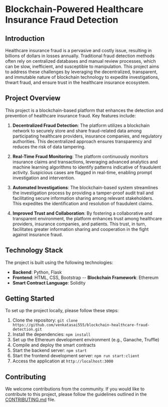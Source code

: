 # Blockchain-Powered Healthcare Insurance Fraud Detection

## Introduction
Healthcare insurance fraud is a pervasive and costly issue, resulting in billions of dollars in losses annually. Traditional fraud detection methods often rely on centralized databases and manual review processes, which can be slow, inefficient, and susceptible to manipulation. This project aims to address these challenges by leveraging the decentralized, transparent, and immutable nature of blockchain technology to expedite investigations, thwart fraud, and ensure trust in the healthcare insurance ecosystem.

## Project Overview
This project is a blockchain-based platform that enhances the detection and prevention of healthcare insurance fraud. Key features include:

1. **Decentralized Fraud Detection**: The platform utilizes a blockchain network to securely store and share fraud-related data among participating healthcare providers, insurance companies, and regulatory authorities. This decentralized approach ensures transparency and reduces the risk of data tampering.

2. **Real-Time Fraud Monitoring**: The platform continuously monitors insurance claims and transactions, leveraging advanced analytics and machine learning algorithms to identify patterns indicative of fraudulent activity. Suspicious cases are flagged in real-time, enabling prompt investigation and intervention.

3. **Automated Investigations**: The blockchain-based system streamlines the investigation process by providing a tamper-proof audit trail and facilitating secure information sharing among relevant stakeholders. This expedites the identification and resolution of fraudulent claims.

4. **Improved Trust and Collaboration**: By fostering a collaborative and transparent environment, the platform enhances trust among healthcare providers, insurance companies, and patients. This trust, in turn, facilitates greater information sharing and cooperation in the fight against insurance fraud.


## Technology Stack
The project is built using the following technologies:

- **Backend**: Python, Flask
- **Frontend**: HTML, CSS, Bootstrap
-- **Blockchain Framework**: Ethereum
- **Smart Contract Language**: Solidity

## Getting Started
To set up the project locally, please follow these steps:

1. Clone the repository: `git clone https://github.com/venkatasai555/blockchain-healthcare-fraud-detection.git`
2. Install the dependencies: `npm install`
3. Set up the Ethereum development environment (e.g., Ganache, Truffle)
4. Compile and deploy the smart contracts
5. Start the backend server: `npm start`
6. Start the frontend development server: `npm run start:client`
7. Access the application at `http://localhost:3000`

## Contributing
We welcome contributions from the community. If you would like to contribute to this project, please follow the guidelines outlined in the [CONTRIBUTING.md](CONTRIBUTING.md) file.
